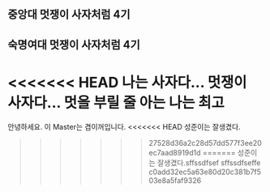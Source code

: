 ## 중앙대 멋쟁이 사자처럼 4기
## 숙명여대 멋쟁이 사자처럼 4기
<<<<<<< HEAD
나는 사자다... 멋쟁이 사자다... 멋을 부릴 줄 아는 나는 최고
=======
안녕하세요. 이 Master는 겸이꺼입니다.
<<<<<<< HEAD
성준이는 잘생겼다.
>>>>>>> 27528d36a2c28d57dd577f3ee20ec7aad8919d1d
=======
성준이는 잘생겼다.sffssdfsef
sffssdfseffe
>>>>>>> c0add32ec5a63e80d20c381b7f503e8a5faf9326
